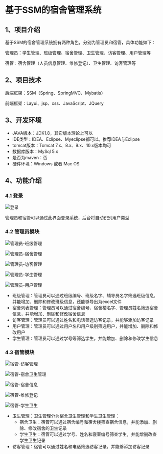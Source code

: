 # 基于SSM的宿舍管理系统

## 1、项目介绍

基于SSM的宿舍管理系统拥有两种角色，分别为管理员和宿管，具体功能如下：

管理员：学生管理、班级管理、宿舍管理、卫生管理、访客管理、用户管理等

宿管：宿舍管理（人员信息管理、维修登记）、卫生管理、访客管理等


## 2、项目技术

后端框架：SSM（Spring、SpringMVC、Mybatis）

前端框架：Layui、jsp、css、JavaScript、JQuery

## 3、开发环境

- JAVA版本：JDK1.8，其它版本理论上可以
- IDE类型：IDEA、Eclipse、Myeclipse都可以。推荐IDEA与Eclipse
- tomcat版本：Tomcat 7.x、8.x、9.x、10.x版本均可
- 数据库版本：MySql 5.x
- 是否为maven：否
- 硬件环境：Windows 或者 Mac OS


## 4、功能介绍

### 4.1 登录

![登录](https://project-images-1256969109.cos.ap-chongqing.myqcloud.com/Typora-Images/20220519211525.jpg)

管理员和宿管可以通过此界面登录系统，后台将自动识别用户类型

### 4.2 管理员模块

![管理员-班级管理](https://project-images-1256969109.cos.ap-chongqing.myqcloud.com/Typora-Images/20220519211617.jpg)

![管理员-宿舍管理](https://project-images-1256969109.cos.ap-chongqing.myqcloud.com/Typora-Images/20220519211619.jpg)

![管理员-访客管理](https://project-images-1256969109.cos.ap-chongqing.myqcloud.com/Typora-Images/20220519211621.jpg)

![管理员-学生管理](https://project-images-1256969109.cos.ap-chongqing.myqcloud.com/Typora-Images/20220519211627.jpg)

![管理员-用户管理](https://project-images-1256969109.cos.ap-chongqing.myqcloud.com/Typora-Images/20220519211628.jpg)

- 班级管理：管理员可以通过班级编号、班级名字、辅导员名字筛选班级信息，并能增加、删除和修改班级信息，还能够导出为excel文件
- 宿舍列表管理：管理员可以通过宿舍编号、宿舍楼名字、管理员姓名筛选宿舍信息，并能增加、删除和修改宿舍信息
- 访客管理：管理员可以通过姓名和电话筛选访客记录，并能够添加访客记录
- 用户管理：管理员可以通过用户名和用户级别筛选用户，并能增加、删除和修改用户
- 学生管理：管理员可以通过学号等筛选学生，并能增加、删除和修改学生信息

### 4.3 宿管模块

![宿管-访客管理](https://project-images-1256969109.cos.ap-chongqing.myqcloud.com/Typora-Images/20220519212205.jpg)

![宿管-宿舍卫生管理](https://project-images-1256969109.cos.ap-chongqing.myqcloud.com/Typora-Images/20220519212208.jpg)

![宿管-宿舍信息](https://project-images-1256969109.cos.ap-chongqing.myqcloud.com/Typora-Images/20220519212210.jpg)

![宿管-维修登记](https://project-images-1256969109.cos.ap-chongqing.myqcloud.com/Typora-Images/20220519212213.jpg)

![宿管-学生卫生](https://project-images-1256969109.cos.ap-chongqing.myqcloud.com/Typora-Images/20220519212216.jpg)

- 卫生管理：卫生管理分为宿舍卫生管理和学生卫生管理：
  * 宿舍卫生：宿管可以通过宿舍编号和宿舍楼筛查宿舍信息，并能添加、删除、修改宿舍的卫生记录
  * 学生卫生：宿管可以通过学号、姓名和寝室编号筛查学生，并能增删改查学生卫生记录
- 访客管理：宿管可以通过姓名和电话筛选访客记录，并能够添加访客记录



